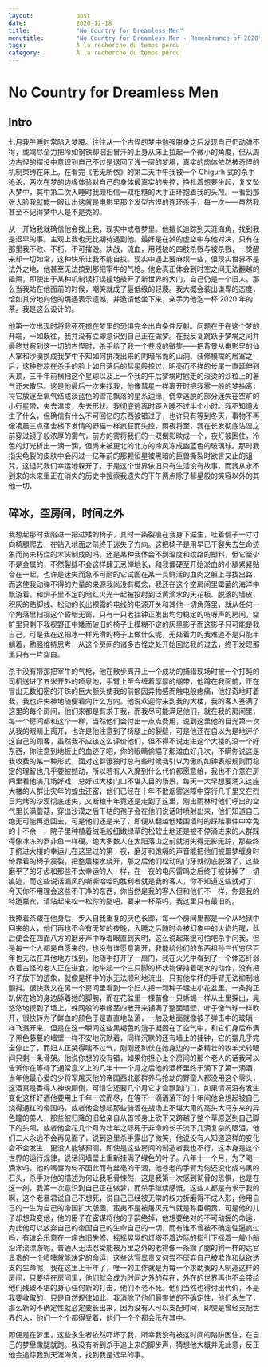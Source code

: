 ```yaml
---
layout:            post
date:              2020-12-18
title:             "No Country for Dreamless Men"
menutitle:         "No Country for Dreamless Men - Remembrance of 2020"
tags:              À la recherche du temps perdu
category:          À la recherche du temps perdu
---
```


# No Country for Dreamless Men

## Intro

七月我午睡时常陷入梦魇。往往从一个古怪的梦中勉强脱身之后发现自己仍动弹不得，或竭尽全力把冷如钢铁却汩汩冒汗的上身从床上拉起一个微小的角度，但从周边古怪的摆设中意识到自己不过是退回了浅一层的梦境，真实的肉体依然被奇怪的机制束缚在床上。在看完《老无所依》的第二天中午我被一个 Chigurh 式的杀手追杀，两次在梦的边缘体验对自己的身体最真实的失控，挣扎着想要坐起，复又坠入梦中，其中第二次入睡时我颇相信一双粗糙的大手正环抱着我的头颅。一看到那张大脸我就能一眼认出这就是电影里那个发型古怪的连环杀手，每一次——虽然我甚至不记得梦中人是不是秃的。

从一开始我就确信他会找上我，现实中或者梦里。他擅长追踪到天涯海角，找到我是迟早的事。主观上我也无比期待遇到他。最好是在梦的虚空中与他对决，只有在那里我不败、不朽、不可摧毁。决战，流血，用残破的四肢杀戮与被杀戮，一觉醒来却一切如常，这种快乐让我不能自拔。现实中遇上要麻烦一些，但现实世界不是法外之地，他甚至无法搞到那把宰牛的气枪。他会真正体会到时空之间无法翻越的阻隔，即使出于某种机制误打误撞地敲开了新世界的大门，自己仍是一个旧人。那么当我站在他面前的时候，嘲笑就成了最低级的轻蔑。我大概会装出谦卑的态度，恰如其分地向他的境遇表示遗憾，并邀请他坐下来，亲手为他泡一杯 2020 年的茶。我是这么设计的。

他第一次出现时将我死死摁在梦里的恐惧完全出自条件反射。问题在于在这个梦的开端，一如既往，我并没有立即意识到自己正在做梦。在我反复跳跃于梦境之间并最终觉察到这一切的古怪时，杀手给了我一个苍凉的微笑——把背景从电影里的仙人掌和沙漠换成我梦中不知如何拼凑出来的阴暗吊诡的山洞、装修模糊的居室之后，这种苍凉在杀手的脸上如日落后的彗星般掠过，明亮而不祥的长尾一直延伸到天顶，三千年前横扫这个星球以及上一个我的午后梦境时掳走的滚烫的沙粒上的暑气还未散尽。这是他最后一次来找我，他像彗星一样离开时把我雾一般的梦抽离，将它放逐至氧气结成淡蓝色的雪花飘落的星系边缘，侥幸逃脱的部分迷失在空旷的小行星带，失去温度，失去形状。我彻底逃离时距入睡不过半个小时。我不知道发生了什么，但确信有什么不可回忆的东西被错过了，也许只有等到冬天，事物不再像凌晨三点宿舍楼下发情的野猫一样疯狂而失控，雨夜将至，我在长发彻底沾湿之前穿过镜子般浓厚的雾气，前方的雾将我们的一双倒影映成一个，夜灯被困住，冷色的灯光析出一滴一滴，但尚未被更北的北方的冷风冻成幽蓝色的玻璃球。那时我指尖龟裂的皮肤中会闪过一亿年前的那颗恒星被黑暗的巨兽撕裂时欲言又止的诅咒，这诅咒我们幸运地躲开了，于是这个世界依旧只有生活没有故事，而我从永不到来的未来里正在消失的历史中搜索我遗失的下午两点除了彗星般的笑容以外的其他一切。



## 碎冰，空房间，时间之外

我想起那时我陷进一把过矮的椅子，其时一条裂痕在我身下滋生，吐着信子一寸寸向椅腿爬去，在钻入地面之前终于迷失了方向。这把椅子是用早已干裂失去生命迹象而尚未朽烂的木头制成的吗，还是某种我体会不到温度和纹路的塑料，但它至少不是金属的，不然裂缝不会这样肆无忌惮地长，和我僵硬至开始淤血的小腿紧紧贴合在一起，也许是迷失而急不可耐的它试图在某一具鲜活的血肉之躯上寻找出路，而这使我动弹不得的力量的来源我尚没有概念，我还在这个空房间里霉菌的海洋中飘游着，和炉子里不定的暗红火光一起被投射到泛黄滴水的天花板、脱落的墙皮、积灰的贴脚线、松动的长出裸露的电线的电源开关和其他一切角落里，就从任何一个角落里扫视这个昏暗无窗，只有一只老挂钟正发出均匀稳定的吱呀声的房间，空旷里只剩下我视野正中矮而破旧的椅子上模糊不定的灰黑影子而这影子只可能是我自己，可是我在这把冰一样光滑的椅子上做什么呢，无处着力的我难道不是只能半躺着，勉强维持思考，从这个房间的诸多古怪之处开始回忆我的过去，终于发现那里只有一片空白。

杀手没有带那把宰牛的气枪，他在散步离开上一个成功的捕猎现场时被一个打盹的司机送进了五米开外的喷泉池，手臂上至今缠着厚厚的绷带，他蹲在我面前，正在冒出无数细密的汗珠的巨大额头使我的前额因异物感而触电般疼痛，他好奇地盯着我，我也许失神地随便看向什么方向。他说欢迎你来到我的大楼，我的客人塞满了这里的每个房间，他们来都是有求于我，而我尽可能满足他们，就在我的房间里，每一个房间都和这个一样，当然他们会付出一点点费用，说到这里他的目光第一次从我的眼睛上离开，也许是他注意到了椅腿上的裂缝，可是他还在自以为是地评价这自己的顾客，虽然我不应该这么评价他们，但不得不说走进这个大楼的没一个好东西，你注意到地板上的血迹了吧，你的眼睛偷瞄了那滩血好几次，不瞒你说这是我收费的某一种形式，面对这群饿狼时总有些时候我引以为傲的如钟表般规则而稳定的理智也几乎要被撼动，所以若有人入魔到什么代价都愿意给，我也不介意在房间里看他演几场好戏，总好过大楼门口不堪入目的场景，每天一大早想要涌入这座大楼的人群比灾年的蝗虫还密，他们已经在十年不散烟雾迷障中穿行几千里又在烈日灼烤的沙漠彻底迷失，又断粮十年竟还是走到了这里，刚出雨林时他们呼出的空气里长满蘑菇，穿出沙漠之后干枯的孢子会在他们说话时喷射出来，他们知道自己绝无可能再退回去，可是他们还是来了，即便从翻越低矮围墙时的踩踏事件中幸免的十不余一，院子里种植着绒毛般细嫩绿草的松软土地还是被不停涌进来的人群踩得像冰冻的罗非鱼一样硬。绝大多数人在太阳落山之前就消失得无影无踪，那些终于挤进大楼的幸运儿在这里过的第一夜，磨牙和饱嗝的声音能把他们被噩梦缠身时倚靠着的椅子震裂，把整层楼水烧开，那之后他们松动的门牙就彻底脱落了，这些磨平了的牙齿和那些不太幸运的人一样，在一夜的电闪雷鸣之后终于被抹掉了一切痕迹，而这些说话漏风的嘶嘶哈哈的胜利者就是我的客人，你不知道这些就对了，今天你不用理会这些不干净的东西，你当然是我的客人但和他们不一样，你是我的特邀嘉宾，请站起来松一松你的腿吧，要来一杯茶吗，我这里只有最旧的。

我捧着茶跟在他身后，步入自我重复的灰色长廊，每一个房间里都是一个从地狱中回来的人，他们再也不会有无梦的夜晚，入睡之后随时会被幻象中的火焰灼醒，此后便会在四面八方的磨牙声中睁着眼直到天明，这么说起来很可怕吧杀手问我，但是每一个人都是自愿来的，也没有谁愿意离开，我能给他们的东西祖孙三代穷尽百年也无法在其他地方找到，他随手打开了一扇门，我在火光中看到了一个体态纤弱衣着古怪的老人正在进食，他举起一个三只脚的杯状物保持着喝水的动作，没有把杯子放下的迹象，就像是杯中的水无法顺利地流出，只有他举杯的手臂无法抑制地颤抖。很快我又在另一个房间里看到一个妇人把一颗种子埋进小花盆里，一条狗正趴伏在她的身边舔着她的脚腕，而在花盆里一棵苗像一只蜥蜴一样从土里探出，晃悠悠地摸到了墙上，蛛网般的攀缘茎四散开来铺满了整面墙壁，叶子像气球一样吹开，很快转为了鲜血的颜色于是直直地坠落，一触及地面就像被子弹击中的玻璃一样飞溅开来，但是在这一瞬间这些黑褐色的渣子凝固在了空气中，和它们身后布满了黑色藤蔓的墙壁一样不安地沉默着，同样沉默的还有墙上的挂钟，它的摆几乎完全停止了，而妇人正哭得喘不过气，刚刚还趴伏在她身边的一条精壮的牧羊犬转眼间只剩一条骨架。他说你想的没有错，如果你担心上个房间的那个老人的话我可以告诉你在等待了通常意义上的八年十一个月之后他的酒杯里终于滴下了第一滴酒，当年他最心爱的少将军屠灭他的帝国西北那群养马抢劫的野蛮人都没用这个零头，这酒真是香得人神魂颠倒，可惜它还要几个月它才会飘到门口，如果情况没有发生变化这杯好酒他要用上千年一饮而尽，在等下一滴酒落下的十年间他会想起被自己烧得通红的帝国吗，或者他会想起那些骑着在战场上不堪大用的高头大马东来的异色瞳的美人，那些被归降的旧敌亲自从首领身上砍下又跨越了整个草原送到自己脚下的头颅，或者他会花几个月为壮年之际死于非命的长子流下几滴复杂的眼泪，他们二人永远不会再见面了，说到这里杀手露出了微笑，他说没有人知道这样的变化会不会发生，更没人能够预测，即使是这些房间的制造者我也不行，这本身是这个世界的运行规律，说话间墙壁上重新挂满了绿色的叶子。八年十一个月，为了喝一滴水吗，他的嘴唇为何不因此而有丝毫的干涸，他苍老的手臂为何还没化成乌黑的石头，杀手对他的描述为何让我毛骨悚然，这是我第一次感到彻骨的恐惧，也是在这一刻，我第一次意识到自己正在做梦，而杀手继续感慨，这些人都是有求于我的啊，这个老暴君说自己不想死，说自己已经被无常的权力折磨得不成人形，他用自己的一生为自己的帝国扩大版图，蛮夷不是被屠灭元气就是称臣朝贡，可是他的儿子却想政变他，他的臣子在密谋将他的子嗣绝掉，他想要绝对的不可动摇的命运，为此他可以放弃自己的帝国自己的生命自己的一切，而有谁不曾被不确定性逼疯过吗，有谁会乐意在一座古旧失修、摇摇晃晃的灯塔不着边际的指引下摇着一艘小船沿洋流漂游呢，普通人无法忍受能被万里之外的老得像一条瘸了腿的狗一样的达官显贵的一个喷嚏就能决定的命运，这些达官显贵又何尝不厌弃自己被欺诈和纵欲透支的生命呢，我在这里上千年了，唯一的工作就是为每一个求助我的人制造这样的房间，只要待在房间里，他们就会成为时间之外的存在，外在的世界再也不会带给他们残破不堪的身心任何新的打击，他们不老不死。他们当然也得付出代价，不是我要收取的，只是自然规律如此，我消除了他们最害怕的不确定性，他们永生了，那么新的不确定性就必定要长出来，因为没有人可以支配时间，即使是曾经支配世界的人，他们一个个都得受着，他们一个个都会乐在其中。

即便是在梦里，这些永生者依然吓坏了我，所幸我没有被这时间的陷阱困住，在自己的梦里撒腿就跑。我没有听到杀手追上来的脚步声，猜想他大概并无此意，反正他会追踪我到天涯海角，找到我是迟早的事。